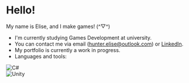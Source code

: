 # Hello!

My name is Elise, and I make games! (^▽^)

- I'm currently studying Games Development at university.  
- You can contact me via email (hunter.elise@outlook.com) or [LinkedIn](https://www.linkedin.com/in/hunterelise/).  
- My portfolio is currently a work in progress.
- Languages and tools:

![C#](https://img.icons8.com/color/48/000000/c-sharp-logo.png)  
![Unity](https://img.icons8.com/ios-filled/50/000000/unity.png)  
